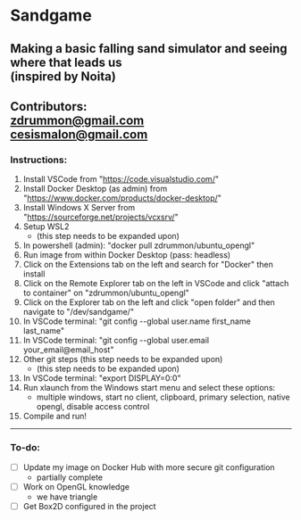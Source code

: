 # Sandgame
Making a basic falling sand simulator and seeing where that leads us \
(inspired by Noita)
---
Contributors: \
zdrummon@gmail.com  \
cesismalon@gmail.com
---
### Instructions:
1. Install VSCode from "https://code.visualstudio.com/"
2. Install Docker Desktop (as admin) from "https://www.docker.com/products/docker-desktop/"
3. Install Windows X Server from "https://sourceforge.net/projects/vcxsrv/"
4. Setup WSL2
    * (this step needs to be expanded upon)
5. In powershell (admin): "docker pull zdrummon/ubuntu_opengl"
6. Run image from within Docker Desktop (pass: headless)
7. Click on the Extensions tab on the left and search for "Docker" then install
8. Click on the Remote Explorer tab on the left in VSCode and click "attach to container" on "zdrummon/ubuntu_opengl"
9. Click on the Explorer tab on the left and click "open folder" and then navigate to "/dev/sandgame/"
10. In VSCode terminal: "git config --global user.name first_name last_name"
11. In VSCode terminal: "git config --global user.email your_email@email_host"
12. Other git steps (this step needs to be expanded upon)
    * (this step needs to be expanded upon)
12. In VSCode terminal: "export DISPLAY=0:0"
13. Run xlaunch from the Windows start menu and select these options:
    * multiple windows, start no client, clipboard, primary selection, native opengl, disable access control
14. Compile and run!
---
### To-do:
- [ ] Update my image on Docker Hub with more secure git configuration
    * partially complete
- [ ] Work on OpenGL knowledge
    * we have triangle
- [ ] Get Box2D configured in the project